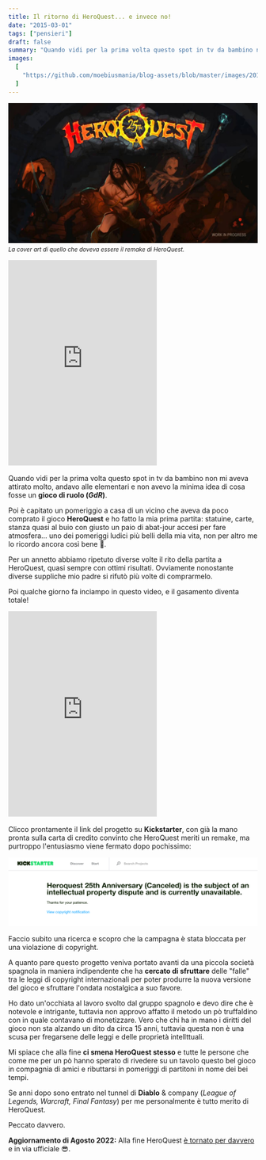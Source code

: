```yaml
---
title: Il ritorno di HeroQuest... e invece no!
date: "2015-03-01"
tags: ["pensieri"]
draft: false
summary: "Quando vidi per la prima volta questo spot in tv da bambino non mi aveva attirato molto, andavo alle elementari e non avevo la minima idea di cosa fosse un gioco di ruolo (GdR)."
images:
  [
    "https://github.com/moebiusmania/blog-assets/blob/master/images/2015/maxresdefault.jpg?raw=true",
  ]
---
```


![La cover art di quello che doveva essere il remake di HeroQuest.](https://github.com/moebiusmania/blog-assets/blob/master/images/2015/maxresdefault.jpg?raw=true)<small>_La cover art di quello che doveva essere il remake di HeroQuest._</small>

<iframe loading="lazy" class="w-full" height="415" src="https://www.youtube.com/embed/wC2QJa8olUk" frameborder="0" allowfullscreen></iframe>

Quando vidi per la prima volta questo spot in tv da bambino non mi aveva attirato molto, andavo alle elementari e non avevo la minima idea di cosa fosse un **gioco di ruolo (_GdR_)**.

Poi è capitato un pomeriggio a casa di un vicino che aveva da poco comprato il gioco **HeroQuest** e ho fatto la mia prima partita: statuine, carte, stanza quasi al buio con giusto un paio di abat-jour accesi per fare atmosfera... uno dei pomeriggi ludici più belli della mia vita, non per altro me lo ricordo ancora così bene 🙂.

Per un annetto abbiamo ripetuto diverse volte il rito della partita a HeroQuest, quasi sempre con ottimi risultati. Ovviamente nonostante diverse suppliche mio padre si rifutò più volte di comprarmelo.

Poi qualche giorno fa inciampo in questo video, e il gasamento diventa totale!

<iframe loading="lazy" class="w-full" height="415" src="https://www.youtube.com/embed/2iaC-UpA5r4" frameborder="0" allowfullscreen></iframe>

Clicco prontamente il link del progetto su **Kickstarter**, con già la mano pronta sulla carta di credito convinto che HeroQuest meriti un remake, ma purtroppo l'entusiasmo viene fermato dopo pochissimo:

![](https://github.com/moebiusmania/blog-assets/blob/master/images/2015/Schermata-2015-03-02-alle-01-54-44.png?raw=true)

Faccio subito una ricerca e scopro che la campagna è stata bloccata per una violazione di copyright.

A quanto pare questo progetto veniva portato avanti da una piccola società spagnola in maniera indipendente che ha **cercato di sfruttare** delle "falle" tra le leggi di copyright internazionali per poter produrre la nuova versione del gioco e sfruttare l'ondata nostalgica a suo favore.

Ho dato un'occhiata al lavoro svolto dal gruppo spagnolo e devo dire che è notevole e intrigante, tuttavia non approvo affatto il metodo un pò truffaldino con in quale contavano di monetizzare. Vero che chi ha in mano i diritti del gioco non sta alzando un dito da circa 15 anni, tuttavia questa non è una scusa per fregarsene delle leggi e delle proprietà intellttuali.

Mi spiace che alla fine **ci smena HeroQuest stesso** e tutte le persone che come me per un pò hanno sperato di rivedere su un tavolo questo bel gioco in compagnia di amici e ributtarsi in pomeriggi di partitoni in nome dei bei tempi.

Se anni dopo sono entrato nel tunnel di **Diablo** & company (_League of Legends, Warcraft, Final Fantasy_) per me personalmente è tutto merito di HeroQuest.

Peccato davvero.

**Aggiornamento di Agosto 2022:** Alla fine HeroQuest [è tornato per davvero](https://www.amazon.it/Hasbro-Gaming-Heroquest-Avventura-Miniature/dp/B09M9FWPVG/ref=sr_1_3?__mk_it_IT=%C3%85M%C3%85%C5%BD%C3%95%C3%91&crid=PYPXI2TJJAAG&keywords=hero+quest&qid=1660553434&sprefix=hero+ques%2Caps%2C158&sr=8-3) e in via ufficiale 😎.
